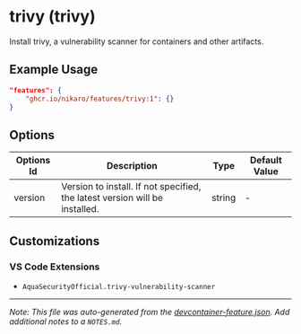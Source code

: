 
# trivy (trivy)

Install trivy, a vulnerability scanner for containers and other artifacts.

## Example Usage

```json
"features": {
    "ghcr.io/nikaro/features/trivy:1": {}
}
```

## Options

| Options Id | Description | Type | Default Value |
|-----|-----|-----|-----|
| version | Version to install. If not specified, the latest version will be installed. | string | - |

## Customizations

### VS Code Extensions

- `AquaSecurityOfficial.trivy-vulnerability-scanner`



---

_Note: This file was auto-generated from the [devcontainer-feature.json](https://github.com/nikaro/features/blob/main/src/trivy/devcontainer-feature.json).  Add additional notes to a `NOTES.md`._

